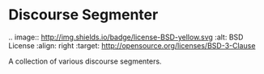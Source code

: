 # Discourse Segmenter

.. image:: http://img.shields.io/badge/license-BSD-yellow.svg
   :alt: BSD License
   :align: right
   :target: http://opensource.org/licenses/BSD-3-Clause

A collection of various discourse segmenters.
